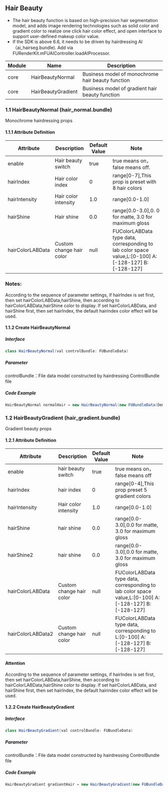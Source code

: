 

## Hair Beauty

- The hair beauty function is based on high-precision hair segmentation model, and adds image rendering technologies such as solid color and gradient color to realize one click hair color effect, and open interface to support user-defined makeup color value.
- If the SDK is above 6.6, it needs to be driven by hairdressing AI（ai_hairseg.bundle). Add via FURenderKit.mFUAIController.loadAIProcessor.

| Module | Name               |  Description                                                  |
| ------ | ---------------------- | ---------------------------------------------------------- |
| core |  HairBeautyNormal    |  Business model of monochrome hair beauty function                                     |
| core |  HairBeautyGradient   |  Business model of gradient hair beauty function                                     |

### 1.1 HairBeautyNormal (hair_normal.bundle)

Monochrome hairdressing props

#### 1.1.1 Attribute Definition
| Attribute | Description | Default Value        |  Note|
| ------ | --------- |---- | ------------- |
| enable | Hair beauty switch| true | true means on，false means off. |
| hairIndex | Hair color index   | 0  | range[0-7],This prop is preset with 8 hair colors |
| hairIntensity | Hair color intensity|   1.0 |range[0.0-1.0]|
| hairShine | Hair shine| 0.0 | range[0.0-3.0],0. 0 for matte, 3.0 for maximum gloss |
| hairColorLABData | Custom change hair color |   null  | FUColorLABData type data, corresponding to lab color space value,L:[0-100] A:[-128-127] B:[-128-127] |

### Notes:
According to the sequence of parameter settings, if hairIndex is set first, then set hairColorLABData,hairShine, then according to hairColorLABData,hairShine color to display. 
If set hairColorLABData, and hairShine first, then set hairIndex, the default hairindex color effect will be used.

#### 1.1.2 Create HairBeautyNormal
##### Interface
```java
class HairBeautyNormal(val controlBundle: FUBundleData)
```
##### Parameter
controlBundle：File data model constructed by hairdressing ControlBundle file

##### Code Example

```java
HairBeautyNormal normalHair = new HairBeautyNormal(new FUBundleData(DemoConfig.BUNDLE_HAIR_NORMAL));
```

### 1.2 HairBeautyGradient (hair_gradient.bundle)

Gradient beauty props

#### 1.2.1 Attribute Definition
| Attribute | Description | Default Value        |  Note|
| ------ | --------- |---- | ------------- |
| enable | hair beauty switch |   true  | true means on，false means off|
| hairIndex | hair index   | 0  | range[0-4],This prop preset 5 gradient colors |
| hairIntensity | Hair color intensity|   1.0 |range[0.0-1.0]|
| hairShine | hair shine| 0.0 | range[0.0-3.0],0.0 for matte, 3.0 for maximum gloss |
| hairShine2 | hair shine| 0.0 | range[0.0-3.0],0.0 for matte, 3.0 for maximum gloss |
| hairColorLABData | Custom change hair color |   null  | FUColorLABData type data, corresponding to lab color space value,L:[0-100] A:[-128-127] B:[-128-127]  |
| hairColorLABData2 | Custom change hair color |   null  | FUColorLABData type data, corresponding to L:[0-100] A:[-128-127] B:[-128-127]  |

#### Attention
According to the sequence of parameter settings, if hairIndex is set first, then set hairColorLABData,hairShine, then according to hairColorLABData,hairShine color to display. 
If set hairColorLABData, and hairShine first, then set hairIndex, the default hairindex color effect will be used.

#### 1.2.2 Create HairBeautyGradient
##### Interface
```java
class HairBeautyGradient(val controlBundle: FUBundleData)
```
##### Parameter
controlBundle：File data model constructed by hairdressing ControlBundle file

##### Code Example

```java
HairBeautyGradient gradientHair = new HairBeautyGradient(new FUBundleData(DemoConfig.BUNDLE_HAIR_GRADIENT));
```

